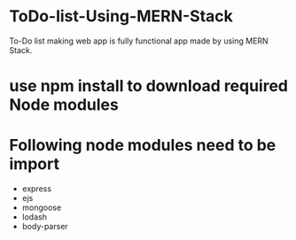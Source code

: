 # ToDo-list-Using-MERN-Stack
To-Do list making web app is fully functional app made by using  MERN  Stack.
# use npm install to download required Node modules
# Following node modules need to be import
- express
- ejs
- mongoose
- lodash
- body-parser
